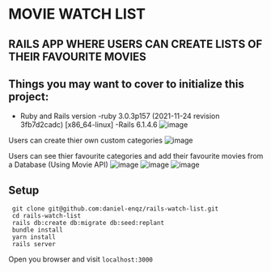 # MOVIE WATCH LIST
## RAILS APP WHERE USERS CAN CREATE LISTS OF THEIR FAVOURITE MOVIES
## Things you may want to cover to initialize this project:
* Ruby and Rails version
-ruby 3.0.3p157 (2021-11-24 revision 3fb7d2cadc) [x86_64-linux]
-Rails 6.1.4.6
![image](https://user-images.githubusercontent.com/72522628/161292221-a70898e0-9be3-41ab-b5f7-0a4476ca46cf.png)

Users can create thier own custom categories
![image](https://user-images.githubusercontent.com/72522628/161292392-d40edf82-c626-4dda-a52d-695e16e40b40.png)

Users can see thier favourite categories and add their favourite movies from a Database (Using Movie API)
![image](https://user-images.githubusercontent.com/72522628/161292604-6bf517a6-73f8-4155-99c3-26b6d689e791.png)
![image](https://user-images.githubusercontent.com/72522628/161293207-96a2c8ca-0f54-4bd1-b01e-cfd71ca4bf20.png)
![image](https://user-images.githubusercontent.com/72522628/161293175-57c7ec10-8bb1-4db4-ac97-6a8bad557e3f.png)

## Setup

```shell
 git clone git@github.com:daniel-enqz/rails-watch-list.git
 cd rails-watch-list
 rails db:create db:migrate db:seed:replant
 bundle install
 yarn install
 rails server
```
Open you browser and visit `localhost:3000`
